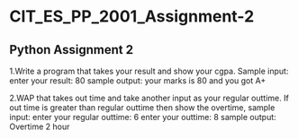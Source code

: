 # CIT_ES_PP_2001_Assignment-2
Python Assignment 2
-----------------------------------------------------------------
1.Write a program that takes your result and show your cgpa.
Sample input:
enter your result: 80
sample output:
your marks is 80 and you got A+

2.WAP that takes out time and take another input as your regular outtime.
If out time is greater than regular outtime then show the overtime,
sample input:
enter your regular outtime: 6
enter your outtime: 8
sample output:
Overtime 2 hour
